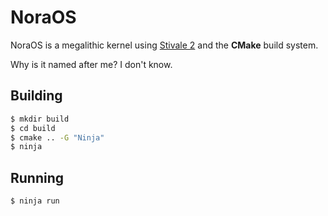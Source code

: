 # NoraOS
NoraOS is a megalithic kernel using [Stivale 2](https://github.com/stivale/stivale) and the **CMake** build system.

Why is it named after me? I don't know.

## Building
```sh
$ mkdir build
$ cd build
$ cmake .. -G "Ninja"
$ ninja
```

## Running
```sh
$ ninja run
```
